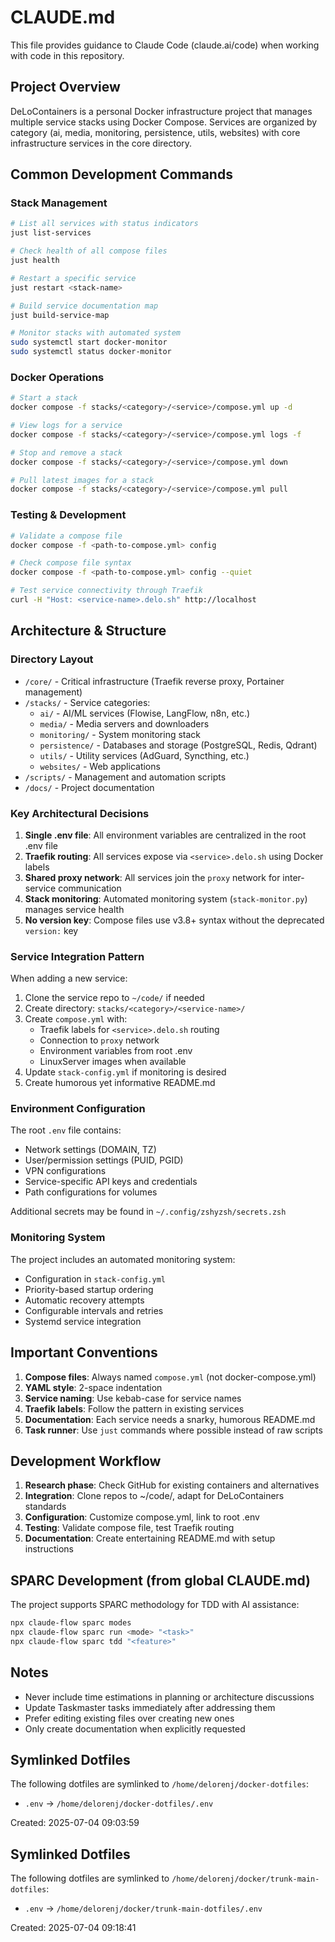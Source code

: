# CLAUDE.md

This file provides guidance to Claude Code (claude.ai/code) when working with code in this repository.

## Project Overview

DeLoContainers is a personal Docker infrastructure project that manages multiple service stacks using Docker Compose. Services are organized by category (ai, media, monitoring, persistence, utils, websites) with core infrastructure services in the core directory.

## Common Development Commands

### Stack Management

```bash
# List all services with status indicators
just list-services

# Check health of all compose files
just health

# Restart a specific service
just restart <stack-name>

# Build service documentation map
just build-service-map

# Monitor stacks with automated system
sudo systemctl start docker-monitor
sudo systemctl status docker-monitor
```

### Docker Operations

```bash
# Start a stack
docker compose -f stacks/<category>/<service>/compose.yml up -d

# View logs for a service
docker compose -f stacks/<category>/<service>/compose.yml logs -f

# Stop and remove a stack
docker compose -f stacks/<category>/<service>/compose.yml down

# Pull latest images for a stack
docker compose -f stacks/<category>/<service>/compose.yml pull
```

### Testing & Development

```bash
# Validate a compose file
docker compose -f <path-to-compose.yml> config

# Check compose file syntax
docker compose -f <path-to-compose.yml> config --quiet

# Test service connectivity through Traefik
curl -H "Host: <service-name>.delo.sh" http://localhost
```

## Architecture & Structure

### Directory Layout

- `/core/` - Critical infrastructure (Traefik reverse proxy, Portainer management)
- `/stacks/` - Service categories:
  - `ai/` - AI/ML services (Flowise, LangFlow, n8n, etc.)
  - `media/` - Media servers and downloaders
  - `monitoring/` - System monitoring stack
  - `persistence/` - Databases and storage (PostgreSQL, Redis, Qdrant)
  - `utils/` - Utility services (AdGuard, Syncthing, etc.)
  - `websites/` - Web applications
- `/scripts/` - Management and automation scripts
- `/docs/` - Project documentation

### Key Architectural Decisions

1. **Single .env file**: All environment variables are centralized in the root .env file
2. **Traefik routing**: All services expose via `<service>.delo.sh` using Docker labels
3. **Shared proxy network**: All services join the `proxy` network for inter-service communication
4. **Stack monitoring**: Automated monitoring system (`stack-monitor.py`) manages service health
5. **No version key**: Compose files use v3.8+ syntax without the deprecated `version:` key

### Service Integration Pattern

When adding a new service:

1. Clone the service repo to `~/code/` if needed
2. Create directory: `stacks/<category>/<service-name>/`
3. Create `compose.yml` with:
   - Traefik labels for `<service>.delo.sh` routing
   - Connection to `proxy` network
   - Environment variables from root .env
   - LinuxServer images when available
4. Update `stack-config.yml` if monitoring is desired
5. Create humorous yet informative README.md

### Environment Configuration

The root `.env` file contains:

- Network settings (DOMAIN, TZ)
- User/permission settings (PUID, PGID)
- VPN configurations
- Service-specific API keys and credentials
- Path configurations for volumes

Additional secrets may be found in `~/.config/zshyzsh/secrets.zsh`

### Monitoring System

The project includes an automated monitoring system:

- Configuration in `stack-config.yml`
- Priority-based startup ordering
- Automatic recovery attempts
- Configurable intervals and retries
- Systemd service integration

## Important Conventions

1. **Compose files**: Always named `compose.yml` (not docker-compose.yml)
2. **YAML style**: 2-space indentation
3. **Service naming**: Use kebab-case for service names
4. **Traefik labels**: Follow the pattern in existing services
5. **Documentation**: Each service needs a snarky, humorous README.md
6. **Task runner**: Use `just` commands where possible instead of raw scripts

## Development Workflow

1. **Research phase**: Check GitHub for existing containers and alternatives
2. **Integration**: Clone repos to ~/code/, adapt for DeLoContainers standards
3. **Configuration**: Customize compose.yml, link to root .env
4. **Testing**: Validate compose file, test Traefik routing
5. **Documentation**: Create entertaining README.md with setup instructions

## SPARC Development (from global CLAUDE.md)

The project supports SPARC methodology for TDD with AI assistance:

```bash
npx claude-flow sparc modes
npx claude-flow sparc run <mode> "<task>"
npx claude-flow sparc tdd "<feature>"
```

## Notes

- Never include time estimations in planning or architecture discussions
- Update Taskmaster tasks immediately after addressing them
- Prefer editing existing files over creating new ones
- Only create documentation when explicitly requested

## Symlinked Dotfiles

The following dotfiles are symlinked to `/home/delorenj/docker-dotfiles`:

- `.env` → `/home/delorenj/docker-dotfiles/.env`

Created: 2025-07-04 09:03:59

## Symlinked Dotfiles

The following dotfiles are symlinked to `/home/delorenj/docker/trunk-main-dotfiles`:

- `.env` → `/home/delorenj/docker/trunk-main-dotfiles/.env`

Created: 2025-07-04 09:18:41
